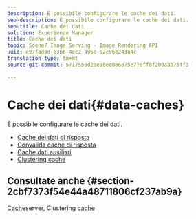 ```yaml
---
description: È possibile configurare le cache dei dati.
seo-description: È possibile configurare le cache dei dati.
seo-title: Cache dei dati
solution: Experience Manager
title: Cache dei dati
topic: Scene7 Image Serving - Image Rendering API
uuid: e97fad8d-b3b6-4cc2-a96c-62c96824384c
translation-type: tm+mt
source-git-commit: 5717550d2dea8ec086875e770ff8f200aaa75ff3

---
```



# Cache dei dati{#data-caches}

È possibile configurare le cache dei dati.

+ [Cache dei dati di risposta](c-response-data-cache.md)
+ [Convalida cache di risposta](c-response-cache-validation.md)
+ [Cache dati ausiliari](c-auxiliary-data-caches.md)
+ [Clustering cache](c-cache-clustering.md)

## Consultate anche {#section-2cbf7373f54e44a48711806cf237ab9a}

[Cache](../../../../is-api/image-serving-api-ref/c-configuration-and-administration/c-server-settings/r-server-caches.md#reference-f6c7f73ea10f4c3ca93acd79a856e00e)server, Clustering [cache](../../../../is-api/image-serving-api-ref/c-configuration-and-administration/c-server-settings/r-cache-clustering.md#reference-a24c6b99da174203947788844626b951)
